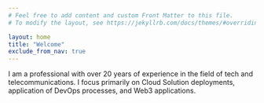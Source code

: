 ```yaml
---
# Feel free to add content and custom Front Matter to this file.
# To modify the layout, see https://jekyllrb.com/docs/themes/#overriding-theme-defaults

layout: home
title: "Welcome"
exclude_from_nav: true
---
```


I am a professional with over 20 years of experience in the field of tech and telecommunications. I focus primarily on Cloud Solution deployments, application of DevOps processes, and Web3 applications.